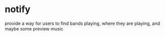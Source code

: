 # notify
provide a way for users to find bands playing, where they are playing, and maybe some preview music
